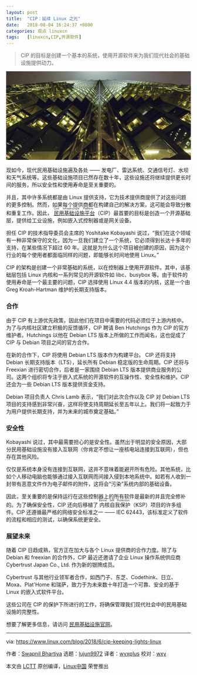 ```yaml
---
layout: post
title:	"CIP：延续 Linux 之光"
date:	2018-08-04 16:24:37 +0800 
categories:	观点 linuxcn 
tags:	[linuxcn,CIP,开源软件]
---
```




> 
> CIP 的目标是创建一个基本的系统，使用开源软件来为我们现代社会的基础设施提供动力。
> 
> 
> 


![](/Asserts/Images/album/201808/04/162441r9z77eexkoxae3ja.jpg)


现如今，现代民用基础设施遍及各处 —— 发电厂、雷达系统、交通信号灯、水坝和天气系统等。这些基础设施项目已然存在数十年，这些设施还将继续提供更长时间的服务，所以安全性和使用寿命是至关重要的。


并且，其中许多系统都是由 Linux 提供支持，它为技术提供商提供了对这些问题的更多控制。然而，如果每个提供商都在构建自己的解决方案，这可能会导致分散和重复工作。因此，<ruby> <a href="https://www.cip-project.org/">  民用基础设施平台 </a> <rt>  Civil Infrastructure Platform </rt></ruby>（CIP）最首要的目标是创造一个开源基础层，提供给工业设施，例如嵌入式控制器或是网关设备。


担任 CIP 的技术指导委员会主席的 Yoshitake Kobayashi 说过，“我们在这个领域有一种非常保守的文化，因为一旦我们建立了一个系统，它必须得到长达十多年的支持，在某些情况下超过 60 年。这就是为什么这个项目被创建的原因，因为这个行业的每个使用者都面临同样的问题，即能够长时间地使用 Linux。”


CIP 的架构是创建一个非常基础的系统，以在控制器上使用开源软件。其中，该基础层包括 Linux 内核和一系列常见的开源软件如 libc、busybox 等。由于软件的使用寿命是一个最主要的问题，CIP 选择使用 Linux 4.4 版本的内核，这是一个由 Greg Kroah-Hartman 维护的长期支持版本。


### 合作


由于 CIP 有上游优先政策，因此他们在项目中需要的代码必须位于上游内核中。为了与内核社区建立积极的反馈循环，CIP 聘请 Ben Hutchings 作为 CIP 的官方维护者。Hutchings 以他在 Debian LTS 版本上所做的工作而闻名，这也促成了 CIP 与 Debian 项目之间的官方合作。


在新的合作下，CIP 将使用 Debian LTS 版本作为构建平台。 CIP 还将支持 Debian 长期支持版本（LTS），延长所有 Debian 稳定版的生命周期。CIP 还将与 Freexian 进行密切合作，后者是一家围绕 Debian LTS 版本提供商业服务的公司。这两个组织将专注于嵌入式系统的开源软件的互操作性、安全性和维护。CIP 还会为一些 Debian LTS 版本提供资金支持。


Debian 项目负责人 Chris Lamb 表示，“我们对此次合作以及 CIP 对 Debian LTS 项目的支持感到非常兴奋，这样将使支持周期延长至五年以上。我们将一起致力于为用户提供长期支持，并为未来的城市奠定基础。”


### 安全性


Kobayashi 说过，其中最需要担心的是安全性。虽然出于明显的安全原因，大部分民用基础设施没有接入互联网（你肯定不想让一座核电站连接到互联网），但也存在其他风险。


仅仅是系统本身没有连接到互联网，这并不意味着能避开所有危险。其他系统，比如个人移动电脑也能够通过接入互联网而间接入侵到本地系统中。如若有人收到一封带有恶意文件作为电子邮件的附件，这将会“污染”系统内部的基础设备。


因此，至关重要的是保持运行在这些控制器上的所有软件是最新的并且完全修补的。为了确保安全性，CIP 还向后移植了<ruby> 内核自我保护 <rt>  Kernel Self Protection </rt></ruby>（KSP）项目的许多组件。CIP 还遵循最严格的网络安全标准之一 —— IEC 62443，该标准定义了软件的流程和相应的测试，以确保系统更安全。


### 展望未来


随着 CIP 日趋成熟，官方正在加大与各个 Linux 提供商的合作力度。除了与 Debian 和 freexian 的合作外，CIP 最近还邀请了企业 Linux 操作系统供应商 Cybertrust Japan Co., Ltd. 作为新的银牌成员。


Cybertrust 与其他行业领军者合作，如西门子、东芝、Codethink、日立、Moxa、Plat'Home 和瑞萨，致力于为未来数十年打造一个可靠、安全的基于 Linux 的嵌入式软件平台。


这些公司在 CIP 的保护下所进行的工作，将确保管理我们现代社会中的民用基础设施的完整性。


想要了解更多信息，请访问 [民用基础设施官网](https://www.cip-project.org/)。




---


via: <https://www.linux.com/blog/2018/6/cip-keeping-lights-linux>


作者：[Swapnil Bhartiya](https://www.linux.com/users/arnieswap) 选题：[lujun9972](https://github.com/lujun9972) 译者：[wyxplus](https://github.com/wyxplus) 校对：[wxy](https://github.com/wxy)


本文由 [LCTT](https://github.com/LCTT/TranslateProject) 原创编译，[Linux中国](https://linux.cn/) 荣誉推出
